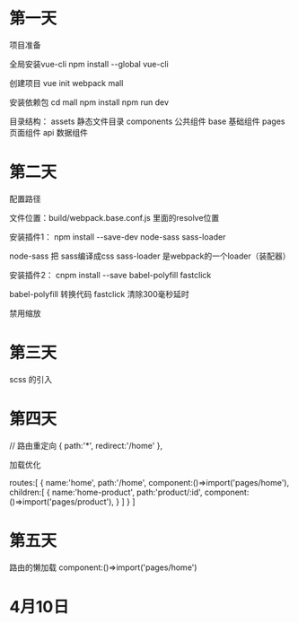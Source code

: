 # 第一天

项目准备

全局安装vue-cli
npm install --global vue-cli

创建项目
vue init webpack mall


安装依赖包
cd mall
npm install
npm run dev


目录结构：
assets      静态文件目录
components  公共组件
base        基础组件
pages       页面组件
api         数据组件




# 第二天

配置路径

文件位置：build/webpack.base.conf.js     里面的resolve位置


安装插件1：
npm install --save-dev node-sass sass-loader

node-sass 把 sass编译成css
sass-loader 是webpack的一个loader（装配器）  



安装插件2：
cnpm install --save babel-polyfill fastclick

babel-polyfill 转换代码
fastclick  清除300毫秒延时

禁用缩放
<meta name = "viewport" content="user-scalable=no" > 


# 第三天

scss 的引入



# 第四天

// 路由重定向
    {
      path:'*',
      redirect:'/home'
    },


加载优化

routes:[
    {
      name:'home',
      path:'/home',
      component:()=>import('pages/home'),
      children:[
        {
          name:'home-product',
          path:'product/:id',
          component:()=>import('pages/product'),
        }
      ]
    }
]


# 第五天

路由的懒加载
component:()=>import('pages/home')

# 4月10日




















